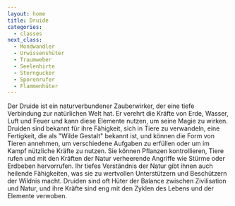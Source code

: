 ```yaml
---
layout: home
title: Druide
categories:
  - classes
next_class:
  - Mondwandler
  - Urwissenshüter
  - Traumweber
  - Seelenhirte
  - Sterngucker
  - Sporenrufer
  - Flammenhüter
---
```


Der Druide ist ein naturverbundener Zauberwirker, der eine tiefe Verbindung zur natürlichen Welt hat. Er verehrt die
Kräfte von Erde, Wasser, Luft und Feuer und kann diese Elemente nutzen, um seine Magie zu wirken. Druiden sind bekannt
für ihre Fähigkeit, sich in Tiere zu verwandeln, eine Fertigkeit, die als "Wilde Gestalt" bekannt ist, und können die
Form von Tieren annehmen, um verschiedene Aufgaben zu erfüllen oder um im Kampf nützliche Kräfte zu nutzen. Sie können
Pflanzen kontrollieren, Tiere rufen und mit den Kräften der Natur verheerende Angriffe wie Stürme oder Erdbeben
hervorrufen. Ihr tiefes Verständnis der Natur gibt ihnen auch heilende Fähigkeiten, was sie zu wertvollen Unterstützern
und Beschützern der Wildnis macht. Druiden sind oft Hüter der Balance zwischen Zivilisation und Natur, und ihre Kräfte
sind eng mit den Zyklen des Lebens und der Elemente verwoben.